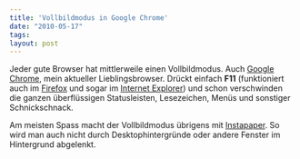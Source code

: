 ```yaml
---
title: 'Vollbildmodus in Google Chrome'
date: "2010-05-17"
tags: 
layout: post
---
```

Jeder gute Browser hat mittlerweile einen Vollbildmodus. Auch <a href="http://www.google.com/chrome">Google Chrome</a>, mein aktueller Lieblingsbrowser. Dr&uuml;ckt einfach <strong>F11</strong> (funktioniert auch im <a href="http://www.mozilla-europe.org/de/firefox/">Firefox</a> und sogar im <a href="http://www.microsoft.com/germany/windows/internet-explorer/">Internet Explorer</a>) und schon verschwinden die ganzen überflüssigen Statusleisten, Lesezeichen, Men&uuml;s und sonstiger Schnickschnack.

Am meisten Spass macht der Vollbildmodus übrigens mit <a href="http://www.instapaper.com/">Instapaper</a>. So wird man auch nicht durch Desktophintergr&uuml;nde oder andere Fenster im Hintergrund abgelenkt.
